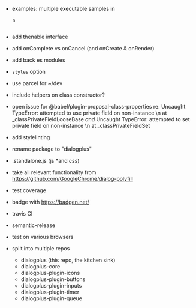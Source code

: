 - examples: multiple executable samples in <pre>s
- add thenable interface
- add onComplete vs onCancel (and onCreate & onRender)
- add back es modules
- `styles` option
- use parcel for ~/dev

- include helpers on class constructor?
- open issue for @babel/plugin-proposal-class-properties re:
  Uncaught TypeError: attempted to use private field on non-instance \n at _classPrivateFieldLooseBase
  *and*
  Uncaught TypeError: attempted to set private field on non-instance \n at _classPrivateFieldSet

- add stylelinting
- rename package to "dialogplus"
- .standalone.js (js *and *css*)
- take all relevant functionality from https://github.com/GoogleChrome/dialog-polyfill
- test coverage

- badge with https://badgen.net/
- travis CI
- semantic-release
- test on various browsers

- split into multiple repos
  - dialogplus (this repo, the kitchen sink)
  - dialogplus-core
  - dialogplus-plugin-icons
  - dialogplus-plugin-buttons
  - dialogplus-plugin-inputs
  - dialogplus-plugin-timer
  - dialogplus-plugin-queue

